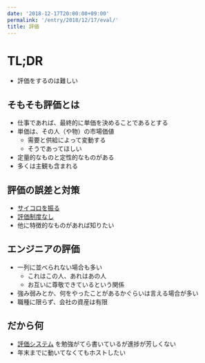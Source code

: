 ```yaml
---
date: '2018-12-17T20:00:00+09:00'
permalink: '/entry/2018/12/17/eval/'
title: 評価
---
```


# TL;DR

- 評価をするのは難しい

## そもそも評価とは

- 仕事であれば、最終的に単価を決めることであるとする
- 単価は、その人（や物）の市場価値
  - 需要と供給によって変動する
  - そうであってほしい
- 定量的なものと定性的なものがある
- 多くは主観も含まれる

## 評価の誤差と対策

- [サイコロを振る](https://www.kayac.com/vision/dice)
- [評価制度なし](https://gist.github.com/voluntas/4f90a626adae624d8c23)
- 他に特徴的なものがあれば知りたい

## エンジニアの評価

- 一列に並べられない場合も多い
  - これはこの人、あれはあの人
  - お互いに尊敬できているという関係
- 強み弱みとか、何をやったことがあるかぐらいは言える場合が多い
- 職種に限らず、会社の資産は有限

## だから何

- [評価システム](https://github.com/g59/rate) を勉強がてら書いているが進捗が芳しくない
- 年末までに動いてなくてもホストしたい
